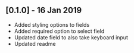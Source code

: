## [0.1.0] - 16 Jan 2019

* Added styling options to fields
* Added required option to select field
* Updated date field to also take keyboard input
* Updated readme
